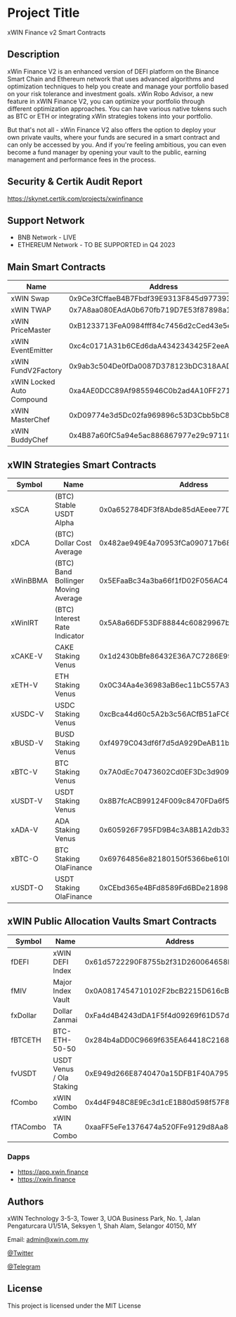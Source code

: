 # Project Title

xWIN Finance v2 Smart Contracts

## Description

xWin Finance V2 is an enhanced version of DEFI platform on the Binance Smart Chain and Ethereum network that uses advanced algorithms and optimization techniques to help you create and manage your portfolio based on your risk tolerance and investment goals. xWin Robo Advisor, a new feature in xWIN Finance V2, you can optimize your portfolio through different optimization approaches. You can have various native tokens such as BTC or ETH or integrating xWin strategies tokens into your portfolio.

But that's not all - xWin Finance V2 also offers the option to deploy your own private vaults, where your funds are secured in a smart contract and can only be accessed by you. And if you're feeling ambitious, you can even become a fund manager by opening your vault to the public, earning management and performance fees in the process.

## Security & Certik Audit Report

https://skynet.certik.com/projects/xwinfinance

## Support Network
* BNB Network - LIVE
* ETHEREUM Network - TO BE SUPPORTED in Q4 2023

## Main Smart Contracts

Name  | Address
------------- | -------------
xWIN Swap  | 0x9Ce3fCffaeB4B7Fbdf39E9313F845d977393D8d1
xWIN TWAP  | 0x7A8aa080EAdA0b670fb719D7E53f87898a1299Ac
xWIN PriceMaster  | 0xB1233713FeA0984fff84c7456d2cCed43e5e48E2
xWIN EventEmitter  | 0xc4c0171A31b6CEd6daA4342343425F2eeA703cc6
xWIN FundV2Factory  | 0x9ab3c504De0fDa0087D378123bDC318AADbC60a0
xWIN Locked Auto Compound  | 0xa4AE0DCC89Af9855946C0b2ad4A10FF27125a9Fc
xWIN MasterChef  | 0xD09774e3d5Dc02fa969896c53D3Cbb5bC8900A60
xWIN BuddyChef  | 0x4B87a60fC5a94e5ac886867977e29c9711C2E903



## xWIN Strategies Smart Contracts

Symbol  | Name  | Address
------------- | ------------- | -------------
xSCA|   (BTC) Stable USDT Alpha | 0x0a652784DF3f8Abde85dAEeee77D1EA97f5c5B24
xDCA|   (BTC) Dollar Cost Average | 0x482ae949E4a70953fCa090717b68359b73b8602a
xWinBBMA| (BTC) Band Bollinger Moving Average | 0x5EFaaBc34a3ba66f1fD02F056AC457AeBaF57D55
xWinIRT| (BTC) Interest Rate Indicator | 0x5A8a66DF53DF88844c60829967b88d00eD208E08
xCAKE-V| CAKE Staking Venus | 0x1d2430bBfe86432E36A7C7286E99f78546F23De9
xETH-V| ETH Staking Venus | 0x0C34Aa4e36983aB6ec11bC557A3B8cF79A7a9Ae7
xUSDC-V| USDC Staking Venus | 0xcBca44d60c5A2b3c56ACfB51aFC66Ea04b8a2742
xBUSD-V| BUSD Staking Venus | 0xf4979C043df6f7d5dA929DeAB11b220A82886395
xBTC-V| BTC Staking Venus | 0x7A0dEc70473602Cd0EF3Dc3d909b6Dc3FA42116C
xUSDT-V| USDT Staking Venus | 0x8B7fcACB99124F009c8470FDa6f5fcF60277BDB2
xADA-V| ADA Staking Venus | 0x605926F795FD9B4c3A8B1A2db33cBE01c66bA83f
xBTC-O| BTC Staking OlaFinance | 0x69764856e82180150f5366be610E40c2f812d7D6
xUSDT-O| USDT Staking OlaFinance | 0xCEbd365e4BFd8589Fd6BDe21898DB35a8095f956
    

## xWIN Public Allocation Vaults Smart Contracts

Symbol  | Name  | Address
------------- | ------------- | -------------
fDEFI|  xWIN DEFI Index | 0x61d5722290F8755b2f31D260064658D6Ad837F37
fMIV|  Major Index Vault | 0x0A0817454710102F2bcB2215D616cBe3aFf495e5
fxDollar|  Dollar Zanmai | 0xFa4d4B4243dDA1F5f4d09269f61D57d02470635C
fBTCETH|  BTC-ETH-50-50 | 0x284b4aDD0C9669f635EA64418C216821c45D0B48
fvUSDT|  USDT Venus / Ola Staking | 0xE949d266E8740470a15DFB1F40A795b5a2b63f02
fCombo|  xWIN Combo | 0x4d4F948C8E9Ec3d1cE1B80d598f57F8c75c64e4a
fTACombo|  xWIN TA Combo | 0xaaFF5eFe1376474a520FFe9129d8Aa8d7422AAbe

### Dapps

* https://app.xwin.finance
* https://xwin.finance


## Authors

xWIN Technology 
3-5-3, Tower 3, UOA Business Park, No. 1, Jalan Pengaturcara U1/51A, Seksyen 1, Shah Alam, Selangor 40150, MY

Email: admin@xwin.com.my

[@Twitter](https://twitter.com/xwinfinance)

[@Telegram](https://www.t.me/xwinfinance)


## License

This project is licensed under the MIT License


